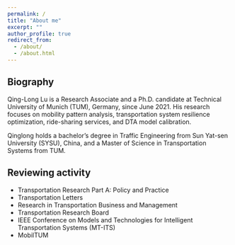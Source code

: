 ```yaml
---
permalink: /
title: "About me"
excerpt: ""
author_profile: true
redirect_from: 
  - /about/
  - /about.html
---
```


## Biography

Qing-Long Lu is a Research Associate and a Ph.D. candidate at Technical University of Munich (TUM), Germany, since June 2021. His research focuses on mobility pattern analysis, transportation system resilience optimization, ride-sharing services, and DTA model calibration.

Qinglong holds a bachelor’s degree in Traffic Engineering from Sun Yat-sen University (SYSU), China, and a Master of Science in Transportation Systems from TUM.

## Reviewing activity
- Transportation Research Part A: Policy and Practice
- Transportation Letters
- Research in Transportation Business and Management
- Transportation Research Board
- IEEE Conference on Models and Technologies for Intelligent Transportation Systems (MT-ITS)
- MobilTUM